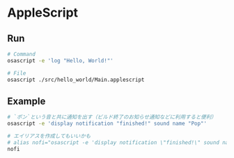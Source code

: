 AppleScript
===

## Run

```zsh
# Command
osascript -e 'log "Hello, World!"'

# File
osascript ./src/hello_world/Main.applescript 
```

## Example

```zsh
# `ポン`という音と共に通知を出す（ビルド終了のお知らせ通知などに利用すると便利）
osascript -e 'display notification "finished!" sound name "Pop"'

# エイリアスを作成してもいいかも
# alias nofi="osascript -e 'display notification \"finished!\" sound name \"Pop\"'"
nofi
```
